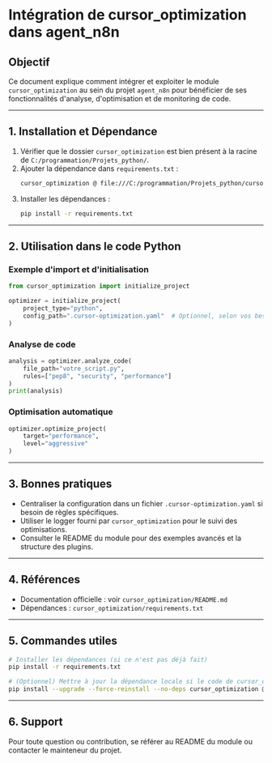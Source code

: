 # Intégration de cursor_optimization dans agent_n8n

## Objectif

Ce document explique comment intégrer et exploiter le module `cursor_optimization` au sein du projet `agent_n8n` pour bénéficier de ses fonctionnalités d'analyse, d'optimisation et de monitoring de code.

---

## 1. Installation et Dépendance

1. Vérifier que le dossier `cursor_optimization` est bien présent à la racine de `C:/programmation/Projets_python/`.
2. Ajouter la dépendance dans `requirements.txt` :
   ```txt
   cursor_optimization @ file:///C:/programmation/Projets_python/cursor_optimization
   ```
3. Installer les dépendances :
   ```bash
   pip install -r requirements.txt
   ```

---

## 2. Utilisation dans le code Python

### Exemple d'import et d'initialisation

```python
from cursor_optimization import initialize_project

optimizer = initialize_project(
    project_type="python",
    config_path=".cursor-optimization.yaml"  # Optionnel, selon vos besoins
)
```

### Analyse de code

```python
analysis = optimizer.analyze_code(
    file_path="votre_script.py",
    rules=["pep8", "security", "performance"]
)
print(analysis)
```

### Optimisation automatique

```python
optimizer.optimize_project(
    target="performance",
    level="aggressive"
)
```

---

## 3. Bonnes pratiques
- Centraliser la configuration dans un fichier `.cursor-optimization.yaml` si besoin de règles spécifiques.
- Utiliser le logger fourni par `cursor_optimization` pour le suivi des optimisations.
- Consulter le README du module pour des exemples avancés et la structure des plugins.

---

## 4. Références
- Documentation officielle : voir `cursor_optimization/README.md`
- Dépendances : `cursor_optimization/requirements.txt`

---

## 5. Commandes utiles

```bash
# Installer les dépendances (si ce n'est pas déjà fait)
pip install -r requirements.txt

# (Optionnel) Mettre à jour la dépendance locale si le code de cursor_optimization évolue
pip install --upgrade --force-reinstall --no-deps cursor_optimization @ file:///C:/programmation/Projets_python/cursor_optimization
```

---

## 6. Support
Pour toute question ou contribution, se référer au README du module ou contacter le mainteneur du projet.